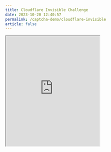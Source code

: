 ```yaml
---
title: Cloudflare Invisible Challenge
date: 2023-10-20 12:40:57
permalink: /captcha-demo/cloudflare-invisible
article: false
---
```


<iframe src="https://peet.ws/turnstile-test/invisible.html" height="350px"></iframe>
